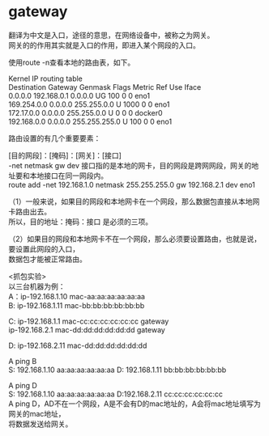 # gateway    
翻译为中文是入口，途径的意思，在网络设备中，被称之为网关。  
网关的的作用其实就是入口的作用，即进入某个网段的入口。  
  
  
使用route -n查看本地的路由表，如下。  
  
Kernel IP routing table  
Destination     Gateway         Genmask         Flags Metric Ref    Use Iface  
0.0.0.0         192.168.0.1     0.0.0.0         UG    100    0        0 eno1  
169.254.0.0     0.0.0.0         255.255.0.0     U     1000   0        0 eno1  
172.17.0.0      0.0.0.0         255.255.0.0     U     0      0        0 docker0  
192.168.0.0     0.0.0.0         255.255.255.0   U     100    0        0 eno1  
  
路由设置的有几个重要要素：  
  
[目的网段]：[掩码]：[网关]：[接口]  
 -net       netmask  gw     dev
接口指的是本地的网卡，目的网段是跨网网段，网关的地址要和本地接口在同一网段内。  
route add -net 192.168.1.0 netmask 255.255.255.0 gw 192.168.2.1 dev eno1  
  
（1）一般来说，如果目的网段和本地网卡在一个网段，那么数据包直接从本地网卡路由出去。  
所以，目的地址：掩码：接口 是必须的三项。  
  
（2）如果目的网段和本地网卡不在一个网段，那么必须要设置路由，也就是说，要设置此网段的入口，  
数据包才能被正常路由。  
  
  
<抓包实验>  
以三台机器为例：  
A：ip-192.168.1.10 mac-aa:aa:aa:aa:aa:aa  
B: ip-192.168.1.11 mac-bb:bb:bb:bb:bb:bb  
  
C: ip-192.168.1.1  mac-cc:cc:cc:cc:cc:cc   gateway  
   ip-192.168.2.1  mac-dd:dd:dd:dd:dd:dd   gateway  
  
D: ip-192.168.2.11 mac-dd:dd:dd:dd:dd:dd  
  
A ping B  
S: 192.168.1.10 aa:aa:aa:aa:aa:aa  D: 192.168.1.11 bb:bb:bb:bb:bb:bb  
  
A ping D  
S: 192.168.1.10 aa:aa:aa:aa:aa:aa  D:192.168.2.11 cc:cc:cc:cc:cc:cc  
A ping D，AD不在一个网段，A是不会有D的mac地址的，A会将mac地址填写为网关的mac地址，  
将数据发送给网关。  
